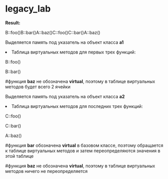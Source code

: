 # legacy_lab

**Result:**

B::foo()B::bar()A::baz()C::foo()C::bar()A::baz()

Выделяется память под указатель на объект класса **a1**

<li>
Таблица виртуальных методов для первых трех функций:

B::foo()

B::bar()

#функция **baz** не обозначена **virtual**, поэтому в таблице виртуальных методов будет всего 2 ячейки

Выделяется память под указатель на объект класса **a2**

<li>
Таблица виртуальных методов для последних трех функций:

C::foo()

C::bar()

A::baz()

#функция **bar** обозначена **virtual** в базовом классе, поэтому обращается к таблице виртуальных методов и затем переопределяются значения в этой таблице

#функция **baz** не обозначена **virtual**, поэтому в таблице виртуальных методов ничего не переопределяется

